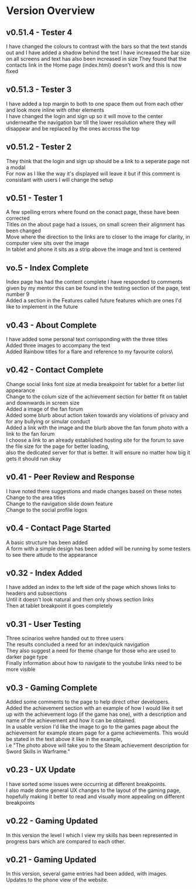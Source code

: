 # Version Overview

## v0.51.4 - Tester 4
I have changed the colours to contrast with the bars so that the text stands out and I have added a shadow behind the text
I have increased the bar size on all screens and text has also been increased in size
They found that the contacts link in the Home page (index.html) doesn't work and this is now fixed

## v0.51.3 - Tester 3
I have added a top margin to both to one space them out from each other and look more inline with other elements\
I have changed the login and sign up so it will move to the center underneathe the navigation bar till the lower resolution where they will disappear and be replaced by the ones accross the top

## v0.51.2 - Tester 2
They think that the login and sign up should be a link to a seperate page not a modal\
For now as I like the way it's displayed will leave it but if this comment is consistant with users I will change the setup

## v0.51 - Tester 1
A few spelling errors where found on the conact page, these have been corrected\
Titles on the about page had a issues, on small screen their alignment has been changed\
Move where the direction to the links are to closer to the image for clarity, in computer view sits over the image\
In tablet and phone it sits as a strip above the image and text is centered

## vo.5 - Index Complete
Index page has had the content complete
I have responded to comments given by my mentor this can be found in the testing section of the page, test number 9\
Added a section in the Features called future features which are ones I'd like to implement in the future

## v0.43 - About Complete
I have added some personal text corrisponding with the three titles\
Added three images to accompany the text\
Added Rainbow titles for a flare and reference to my favourite colors\

## v0.42 - Contact Complete
Change social links font size at media breakpoint for tablet for a better list appearance\
Change to the colum size of the achievement section for better fit on tablet and downwards in screen size\
Added a image of the fan forum\
Added some blurb about action taken towards any violations of privacy and for any bullying or simular conduct\
Added a link with the image and the blurb above the fan forum photo with a link to the fan forum\
I choose a link to an already established hosting site for the forum to save the file size for the page for better loading, \
also the dedicated server for that is better. It will ensure no matter how big it gets it should run okay

## v0.41 - Peer Review and Response
I have noted there suggestions and made changes based on these notes\
Change to the area titles\
Change to the navigation slide down feature\
Change to the social profile logos

## v0.4 - Contact Page Started
A basic structure has been added\
A form with a simple design has been added will be running by some testers to see there attude to the appearance

## v0.32 - Index Added
I have added an index to the left side of the page which shows links to headers and subsections \
Until it doesn't look natural and then only shows section links\
Then at tablet breakpoint it goes completely

## v0.31 - User Testing
Three scinarios wehre handed out to three users\
The results concluded a need for an index/quick navigation\
They also suggest a need for theme change for those who are used to darker page type\
Finally information about how to navigate to the youtube links need to be more visible

## v0.3 - Gaming Complete
Added some comments to the page to help direct other developers.\
Added the achievement section with an example of how I would like it set up with the achievement logo (if the game has one), with a description and name of the achievement and how it can be obtained.\
In a usable version I'd like the image to go to the games page about the achievement for example steam page for a game achievements. This would be stated in the text above it like in the example, \
i.e "The photo above will take you to the Steam achievement description for Sword Skills in Warframe."

## v0.23 - UX Update
I have sorted some issues were occurring at different breakpoints.\
I also made dome general UX changes to the layout of the gaming page, hopefully making it better to read and visually more appealing on different breakpoints

## v0.22 - Gaming Updated
In this version the level I which I view my skills has been represented in progress bars which are compared to each other.

## v0.21 - Gaming Updated
In this version, several game entries had been added, with images. \
Updates to the phone view of the website.
